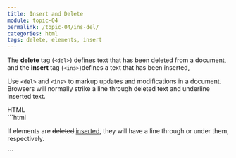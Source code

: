 ```yaml
---
title: Insert and Delete
module: topic-04
permalink: /topic-04/ins-del/
categories: html
tags: delete, elements, insert
---
```


<div class="divider-heading"></div>

The **delete** tag (`<del>`) defines text that has been deleted from a document, and the **insert** tag (`<ins>`)defines a text that has been inserted,

Use `<del>` and `<ins>` to markup updates and modifications in a document. Browsers will normally strike a line through deleted text and underline inserted text.


<div id="code-heading">HTML</div>
```html
<p>If elements are <del>deleted</del> <ins>inserted</ins>, they will have a line through or under them, respectively.</p>
```


<div class="external-embed">
  <p data-height="400" data-theme-id="30567" data-slug-hash="JpyMzb" data-default-tab="html,result" data-user="Media-Ed-Online" data-pen-title="Semantic HTML, Insert and Delete" class="codepen"></p>
</div>
